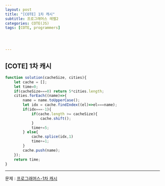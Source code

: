 ```yaml
---
layout: post
title: "[COTE] 1차 캐시"
subtitle: 프로그래머스 레벨2
categories: COTE(JS)
tags: [COTE, programmers]




---
```



## [COTE] 1차 캐시

```javascript
function solution(cacheSize, cities){
    let cache = [];
    let time=0;
    if(cacheSize===0) return 5*cities.length;
    cities.forEach((name)=>{
        name = name.toUpperCase();
        let idx = cache.findIndex((el)=>el===name);
        if(idx===-1){
            if(cache.length >= cacheSize){
                cache.shift();
            }
            time+=5;
        } else{ 
            cache.splice(idx,1)
            time+=1;
        }
        cache.push(name);
    });
    return time;
}
```

---

문제 : [프로그래머스-1차 캐시](https://programmers.co.kr/learn/courses/30/lessons/17680)